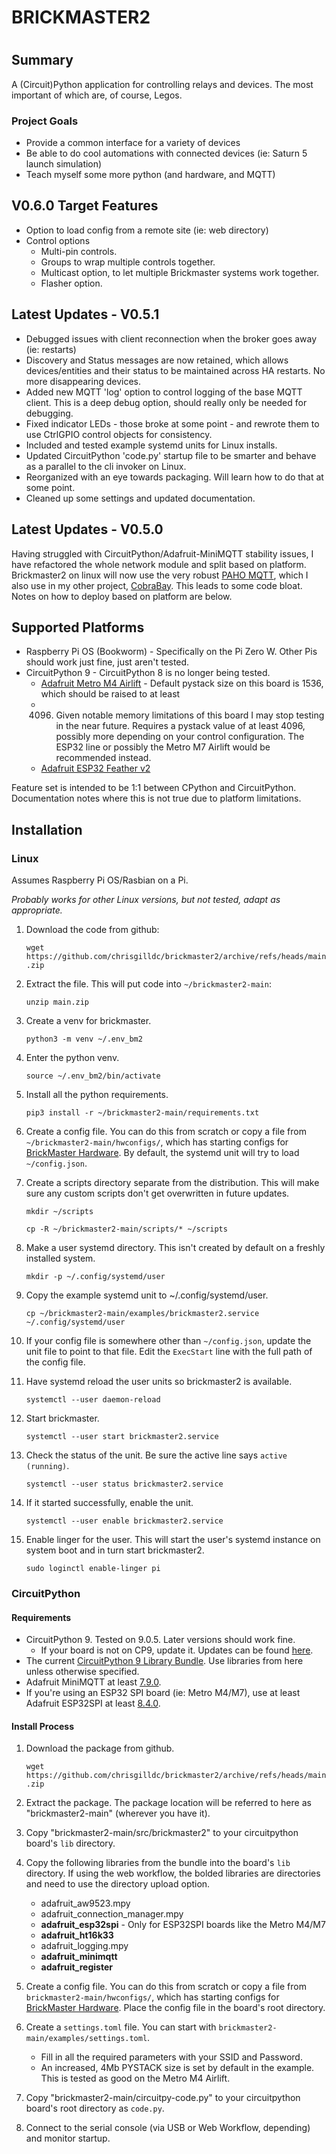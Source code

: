 ####
#
# BRICKMASTER2
#
####

## Summary

A (Circuit)Python application for controlling relays and devices. The most important of which are, of course, Legos.

### Project Goals
* Provide a common interface for a variety of devices
* Be able to do cool automations with connected devices (ie: Saturn 5 launch simulation)
* Teach myself some more python (and hardware, and MQTT)

## V0.6.0 Target Features
- Option to load config from a remote site (ie: web directory)
- Control options
  - Multi-pin controls.
  - Groups to wrap multiple controls together.
  - Multicast option, to let multiple Brickmaster systems work together.
  - Flasher option.

## Latest Updates - V0.5.1
- Debugged issues with client reconnection when the broker goes away (ie: restarts)
- Discovery and Status messages are now retained, which allows devices/entities and their status to be maintained across
HA restarts. No more disappearing devices.
- Added new MQTT 'log' option to control logging of the base MQTT client. This is a deep debug option, should really
only be needed for debugging.
- Fixed indicator LEDs - those broke at some point - and rewrote them to use CtrlGPIO control objects for consistency.
- Included and tested example systemd units for Linux installs.
- Updated CircuitPython 'code.py' startup file to be smarter and behave as a parallel to the cli invoker on Linux.
- Reorganized with an eye towards packaging. Will learn how to do that at some point.
- Cleaned up some settings and updated documentation.
 
## Latest Updates - V0.5.0
Having struggled with CircuitPython/Adafruit-MiniMQTT stability issues, I have refactored the whole network module and
split based on platform.
Brickmaster2 on linux will now use the very robust [PAHO MQTT](https://eclipse.dev/paho/index.php?page=clients/python/index.php),
which I also use in my other project, [CobraBay](https://github.com/chrisgilldc/cobrabay).
This leads to some code bloat. Notes on how to deploy based on platform are below.

## Supported Platforms

* Raspberry Pi OS (Bookworm) - Specifically on the Pi Zero W. Other Pis should work just fine, just aren't tested.
* CircuitPython 9 - CircuitPython 8 is no longer being tested.
  * [Adafruit Metro M4 Airlift](https://www.adafruit.com/product/4000) - Default pystack size on this board is 1536, which should be raised to at least 
  * 4096. Given notable memory limitations of this board I may stop testing in the near 
  future. Requires a pystack value of at least 4096, possibly more depending on your control configuration. The ESP32 line or possibly the Metro M7 Airlift would be recommended instead.
  * [Adafruit ESP32 Feather v2](https://www.adafruit.com/product/5400)

Feature set is intended to be 1:1 between CPython and CircuitPython. Documentation notes where this is not true due to
platform limitations.

## Installation

### Linux

Assumes Raspberry Pi OS/Rasbian on a Pi.

_Probably works for other Linux versions, but not tested, adapt as appropriate._

1. Download the code from github: 


     `wget https://github.com/chrisgilldc/brickmaster2/archive/refs/heads/main.zip`
2. Extract the file. This will put code into `~/brickmaster2-main`:


     `unzip main.zip`
3. Create a venv for brickmaster.


     `python3 -m venv ~/.env_bm2`
4. Enter the python venv.


     `source ~/.env_bm2/bin/activate`
5. Install all the python requirements.


     `pip3 install -r ~/brickmaster2-main/requirements.txt`
6. Create a config file. You can do this from scratch or copy a file from `~/brickmaster2-main/hwconfigs/`, which has 
starting configs for [BrickMaster Hardware](hardware.md). By default, the systemd unit will try to load `~/config.json`.
6. Create a scripts directory separate from the distribution. This will make sure any custom scripts don't get 
overwritten in future updates.


     `mkdir ~/scripts`

     `cp -R ~/brickmaster2-main/scripts/* ~/scripts`
7. Make a user systemd directory. This isn't created by default on a freshly installed system.


     `mkdir -p ~/.config/systemd/user`
8. Copy the example systemd unit to ~/.config/systemd/user.


     `cp ~/brickmaster2-main/examples/brickmaster2.service ~/.config/systemd/user`
9. If your config file is somewhere other than `~/config.json`, update the unit file to point to that file. Edit the 
`ExecStart` line with the full path of the config file.
10. Have systemd reload the user units so brickmaster2 is available.


     `systemctl --user daemon-reload`
11. Start brickmaster.


     `systemctl --user start brickmaster2.service`
12. Check the status of the unit. Be sure the active line says `active (running)`.


     `systemctl --user status brickmaster2.service`

13. If it started successfully, enable the unit.


     `systemctl --user enable brickmaster2.service`
14. Enable linger for the user. This will start the user's systemd instance on system boot and in turn start
brickmaster2.

    
     `sudo loginctl enable-linger pi`

### CircuitPython

#### Requirements
* CircuitPython 9. Tested on 9.0.5. Later versions should work fine.
  * If your board is not on CP9, update it. Updates can be found [here](https://circuitpython.org/downloads).
* The current [CircuitPython 9 Library Bundle](https://github.com/adafruit/Adafruit_CircuitPython_Bundle/releases/download/20240625/adafruit-circuitpython-bundle-9.x-mpy-20240625.zip). Use libraries from here unless otherwise specified.
* Adafruit MiniMQTT at least [7.9.0](https://github.com/adafruit/Adafruit_CircuitPython_MiniMQTT/releases/tag/7.9.0).
* If you're using an ESP32 SPI board (ie: Metro M4/M7), use at least Adafruit ESP32SPI at least [8.4.0](https://github.com/adafruit/Adafruit_CircuitPython_ESP32SPI/releases/tag/8.4.0).

#### Install Process
1. Download the package from github.


     `wget https://github.com/chrisgilldc/brickmaster2/archive/refs/heads/main.zip`
2. Extract the package. The package location will be referred to here as "brickmaster2-main" (wherever you have it).
3. Copy "brickmaster2-main/src/brickmaster2" to your circuitpython board's `lib` directory.
4. Copy the following libraries from the bundle into the board's `lib` directory. If using the web workflow, the bolded 
libraries are directories and need to use the directory upload option. 
   * adafruit_aw9523.mpy
   * adafruit_connection_manager.mpy
   * **adafruit_esp32spi** - Only for ESP32SPI boards like the Metro M4/M7
   * **adafruit_ht16k33**
   * adafruit_logging.mpy
   * **adafruit_minimqtt**
   * **adafruit_register**
5. Create a config file. You can do this from scratch or copy a file from `brickmaster2-main/hwconfigs/`, which has 
starting configs for [BrickMaster Hardware](hardware.md). Place the config file in the board's root directory.
6. Create a `settings.toml` file. You can start with `brickmaster2-main/examples/settings.toml`.
   * Fill in all the required parameters with your SSID and Password.
   * An increased, 4Mb PYSTACK size is set by default in the example. This is tested as good on the Metro M4 Airlift.
7. Copy "brickmaster2-main/circuitpy-code.py" to your circuitpython board's root directory as `code.py`.
8. Connect to the serial console (via USB or Web Workflow, depending) and monitor startup.

